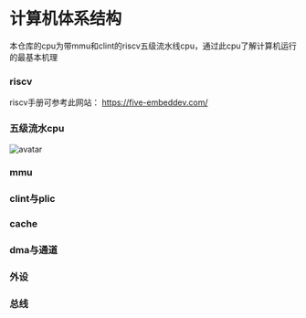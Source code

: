 # 计算机体系结构

本仓库的cpu为带mmu和clint的riscv五级流水线cpu，通过此cpu了解计算机运行的最基本机理

### riscv 

riscv手册可参考此网站： https://five-embeddev.com/

### 五级流水cpu

![avatar](../cpu.jpg)

### mmu

### clint与plic

### cache

### dma与通道

### 外设

### 总线
